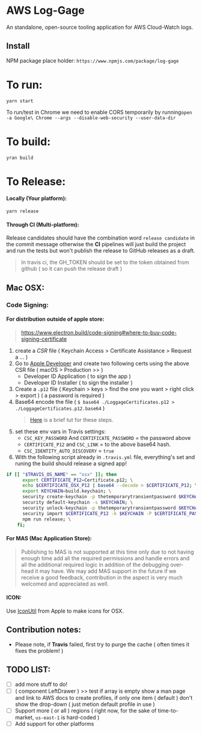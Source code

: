 # AWS Log-Gage
An standalone, open-source tooling application for AWS Cloud-Watch logs.


<!-- ![Screenshot1](./screenshots/01.png "Twitool screenshot 01") -->



<!-- CircleCI-Build: [![CircleCI](https://circleci.com/gh/mim-Armand/TwiTool.svg?style=svg)](https://circleci.com/gh/mim-Armand/TwiTool) -->

<!-- [![Dependency Status](https://gemnasium.com/badges/github.com/mim-Armand/status.ctl.alexa.skill.svg)](https://gemnasium.com/github.com/mim-Armand/status.ctl.alexa.skill) -->


## Install
NPM package place holder:
`https://www.npmjs.com/package/log-gage`

# To run:
`yarn start`

To run/test in Chrome we need to enable CORS temporarily by running`open -a Google\ Chrome --args --disable-web-security --user-data-dir`

# To build:
`yran build`

# To Release:
#### Locally (Your platform):
`yarn release`
#### Through CI (Multi-platform):
Release candidates should have the combination word `release candidate` in the commit message otherwise the **CI** pipelines will just build the project and run the tests but won't publish the release to GitHub releases as a draft.
> In travis ci, the GH_TOKEN should be set to the token obtained from github ( so it can push the release draft )

## Mac OSX:

### Code Signing:

#### For distribution outside of apple store:

 > https://www.electron.build/code-signing#where-to-buy-code-signing-certificate

1. create a *CSR* file ( Keychain Access > Certificate Assistance > Request a ... )
2. Go to [Apple Developer](https://developer.apple.com/account/mac/certificate/distribution) and create two following certs using the above CSR file ( macOS > Production >> )
    * Developer ID Application ( to sign the app )
    * Developer ID Installer ( to sign the installer )
3. Create a `.p12` file ( Keychain > keys > find the one you want > right click > export ) ( a password is required )
4. Base64 encode the file ( `$ base64 ./LoggageCertificates.p12 > ./LoggageCertificates.p12.base64` )
    > [Here](http://jviotti.com/2016/03/16/how-to-code-sign-os-x-electron-apps-in-travis-ci.html) is a brief tut for these steps.
5. set these env vars in Travis settings:
    * `CSC_KEY_PASSWORD` And `CERTIFICATE_PASSWORD` = the password above
    * `CERTIFICATE_P12` and `CSC_LINK` = to the above base64 hash.
    * `CSC_IDENTITY_AUTO_DISCOVERY` = `true`
6. With the following script already in `.travis.yml` file, everything's set and runing the build should release a signed app!
```bash
if [[ "$TRAVIS_OS_NAME" == "osx" ]]; then
      export CERTIFICATE_P12=Certificate.p12; \
      echo $CERTIFICATE_OSX_P12 | base64 --decode > $CERTIFICATE_P12; \
      export KEYCHAIN=build.keychain; \
      security create-keychain -p thetemporarytransientpassword $KEYCHAIN; \
      security default-keychain -s $KEYCHAIN; \
      security unlock-keychain -p thetemporarytransientpassword $KEYCHAIN; \
      security import $CERTIFICATE_P12 -k $KEYCHAIN -P $CERTIFICATE_PASSWORD -T /usr/bin/codesign; \
      npm run release; \
    fi;
```

#### For MAS (Mac Application Store):
 > Publishing to MAS is not supported at this time only due to not having enough time add all the required permissions and handle errors and all the additional required logic in addition of the debugging over-head it may have.
 > We may add MAS support in the future if we receive a good feedback, contribution in the aspect is very much welcomed and appreciated as well.



#### ICON:
Use [IconUtil](https://developer.apple.com/library/content/documentation/GraphicsAnimation/Conceptual/HighResolutionOSX/Optimizing/Optimizing.html) from Apple to make icons for OSX.



## Contribution notes:
 * Please note, if **Travis** failed, first try to purge the cache ( often times it fixes the problem! )





## TODO LIST:
- [ ]  add more stuff to do!
- [ ] ( component LeftDrawer ) >> test if array is empty show a man page and link to AWS docs to create profiles, if only one item ( default ) don't show the drop-down ( just metion default profile in use )
- [ ] Support more ( or all ) regions ( right now, for the sake of time-to-market, `us-east-1` is hard-coded )
- [ ] Add support for other platforms
